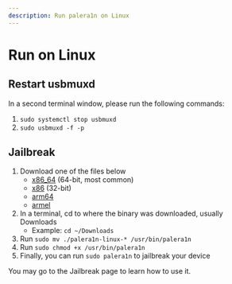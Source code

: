 ```yaml
---
description: Run palera1n on Linux
---
```


# Run on Linux

## Restart usbmuxd

In a second terminal window, please run the following commands:

1. `sudo systemctl stop usbmuxd`
2. `sudo usbmuxd -f -p`

## Jailbreak

1. Download one of the files below
   * [x86\_64](https://github.com/palera1n/palera1n-c/releases/latest/download/palera1n-linux-x86\_64) (64-bit, most common)
   * [x86](https://github.com/palera1n/palera1n-c/releases/latest/download/palera1n-linux-x86) (32-bit)
   * [arm64](https://github.com/palera1n/palera1n-c/releases/latest/download/palera1n-linux-arm64)
   * [armel](https://github.com/palera1n/palera1n-c/releases/latest/download/palera1n-linux-armel)
2. In a terminal, cd to where the binary was downloaded, usually Downloads
   * Example: `cd ~/Downloads`
3. Run `sudo mv ./palera1n-linux-* /usr/bin/palera1n`
4. Run `sudo chmod +x /usr/bin/palera1n`
5. Finally, you can run `sudo palera1n` to jailbreak your device

You may go to the Jailbreak page to learn how to use it.
